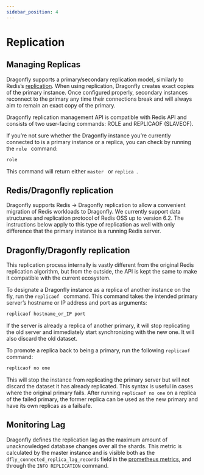 ```yaml
---
sidebar_position: 4
---
```


# Replication

## Managing Replicas

Dragonfly supports a primary/secondary replication model, similarly to Redis’s [replication](https://redis.io/topics/replication). When using replication, Dragonfly creates exact copies of the primary instance. Once configured properly, secondary instances reconnect to the primary any time their connections break and will always aim to remain an exact copy of the primary.

Dragonfly replication management API is compatible with Redis API and consists of two user-facing commands: ROLE and REPLICAOF (SLAVEOF).

If you’re not sure whether the Dragonfly instance you’re currently connected to is a primary instance or a replica, you can check by running the  `role ` command:

```bash
role
```

This command will return either  `master ` or  `replica `.

## Redis/Dragonfly replication
Dragonfly supports Redis -> Dragonfly replication to allow a convenient migration of Redis workloads to Dragonfly. We currently support data structures and replication protocol of Redis OSS up to version 6.2. The instructions below apply to this type of replication as well with only difference that the primary instance is a running Redis server.

## Dragonfly/Dragonfly replication
This replication process internally is vastly different from the original Redis replication algorithm, but from the outside, the API is kept the same to make it compatible with the current ecosystem.

To designate a Dragonfly instance as a replica of another instance on the fly, run the  `replicaof ` command. This command takes the intended primary server’s hostname or IP address and port as arguments:

```bash
replicaof hostname_or_IP port
```

If the server is already a replica of another primary, it will stop replicating the old server and immediately start synchronizing with the new one. It will also discard the old dataset.

To promote a replica back to being a primary, run the following `replicaof` command:
```bash
replicaof no one
```

This will stop the instance from replicating the primary server but will not discard the dataset it has already replicated. This syntax is useful in cases where the original primary fails. After running `replicaof no one` on a replica of the failed primary, the former replica can be used as the new primary and have its own replicas as a failsafe.

## Monitoring Lag

Dragonfly defines the replication lag as the maximum amount of unacknowledged database changes over all the shards. This metric is calculated by the master instance and is visible both as the `dfly_connected_replica_lag_records` field in the [prometheus metrics](./monitoring.md), and through the `INFO REPLICATION` command.
